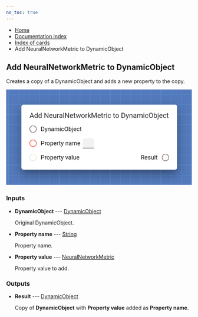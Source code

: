 ```yaml
---
no_toc: true
---
```


<ul class="breadcrumb">
    <li><a href="">Home</a></li>
    <li><a href="documentation">Documentation index</a></li>
    <li><a href="cards/">Index of cards</a></li>
    <li>Add NeuralNetworkMetric to DynamicObject</li>
</ul>

## Add NeuralNetworkMetric to DynamicObject

Creates a copy of a DynamicObject and adds a new property to the copy.

!["Add NeuralNetworkMetric to DynamicObject" card](assets/img/cards/addToDynamicObject(NeuralNetworkMetric).png)


### Inputs


* **DynamicObject** --- [DynamicObject](types/DynamicObject)

  Original DynamicObject.

* **Property name** --- [String](types/String)

  Property name.

* **Property value** --- [NeuralNetworkMetric](types/NeuralNetworkMetric)

  Property value to add.





### Outputs


* **Result** --- [DynamicObject](types/DynamicObject)

  Copy of **DynamicObject** with **Property value** added as **Property name**.




